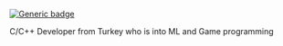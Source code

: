 

[![Generic badge](https://img.shields.io/badge/42-ECOLE-<COLOR>.svg)](https://42kocaeli.com.tr/)

 C/C++ Developer from Turkey who is into ML and Game programming 
